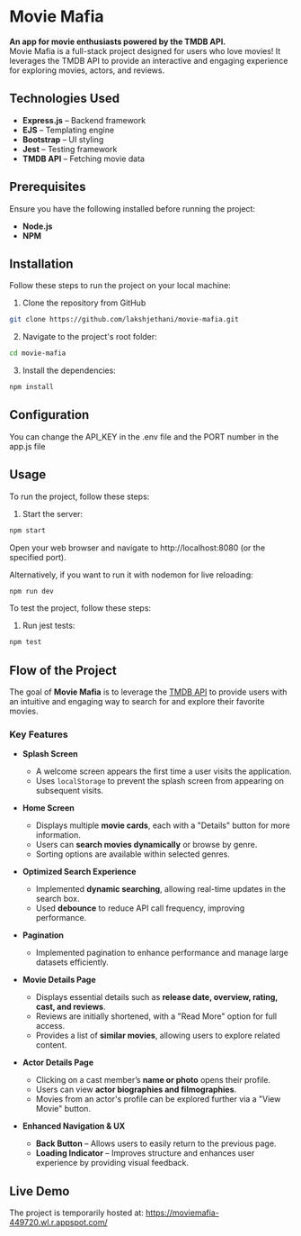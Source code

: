 # Movie Mafia  
**An app for movie enthusiasts powered by the TMDB API.**  
Movie Mafia is a full-stack project designed for users who love movies! It leverages the TMDB API to provide an interactive and engaging experience for exploring movies, actors, and reviews.  

## Technologies Used  
- **Express.js** – Backend framework  
- **EJS** – Templating engine  
- **Bootstrap** – UI styling  
- **Jest** – Testing framework  
- **TMDB API** – Fetching movie data  

## Prerequisites  
Ensure you have the following installed before running the project:  
- **Node.js**  
- **NPM**  

## Installation

Follow these steps to run the project on your local machine:

1. Clone the repository from GitHub

```bash
git clone https://github.com/lakshjethani/movie-mafia.git
``` 

2. Navigate to the project's root folder:

```bash
cd movie-mafia
``` 
3. Install the dependencies:

```bash
npm install
``` 

## Configuration

You can change the API_KEY in the .env file and the PORT number in the app.js file

## Usage
To run the project, follow these steps:

1. Start the server:

```bash
npm start
``` 
Open your web browser and navigate to http://localhost:8080 (or the specified port).

Alternatively, if you want to run it with nodemon for live reloading:
```bash
npm run dev
``` 

To test the project, follow these steps:

1. Run jest tests:

```bash
npm test
``` 

## Flow of the Project  

The goal of **Movie Mafia** is to leverage the [TMDB API](https://developer.themoviedb.org/) to provide users with an intuitive and engaging way to search for and explore their favorite movies.  

### Key Features  

- **Splash Screen**  
  - A welcome screen appears the first time a user visits the application.  
  - Uses `localStorage` to prevent the splash screen from appearing on subsequent visits.  

- **Home Screen**  
  - Displays multiple **movie cards**, each with a "Details" button for more information.  
  - Users can **search movies dynamically** or browse by genre.  
  - Sorting options are available within selected genres.  

- **Optimized Search Experience**  
  - Implemented **dynamic searching**, allowing real-time updates in the search box.  
  - Used **debounce** to reduce API call frequency, improving performance.  

- **Pagination**  
  - Implemented pagination to enhance performance and manage large datasets efficiently.  

- **Movie Details Page**  
  - Displays essential details such as **release date, overview, rating, cast, and reviews**.  
  - Reviews are initially shortened, with a "Read More" option for full access.  
  - Provides a list of **similar movies**, allowing users to explore related content.  

- **Actor Details Page**  
  - Clicking on a cast member’s **name or photo** opens their profile.  
  - Users can view **actor biographies and filmographies**.  
  - Movies from an actor's profile can be explored further via a "View Movie" button.  

- **Enhanced Navigation & UX**  
  - **Back Button** – Allows users to easily return to the previous page.  
  - **Loading Indicator** – Improves structure and enhances user experience by providing visual feedback.  

## Live Demo  
The project is temporarily hosted at: https://moviemafia-449720.wl.r.appspot.com/
